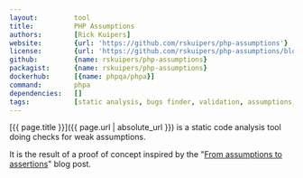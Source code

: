 ```yaml
---
layout:         tool
title:          PHP Assumptions
authors:        [Rick Kuipers] 
website:        {url: 'https://github.com/rskuipers/php-assumptions'}
license:        {url: 'https://github.com/rskuipers/php-assumptions/blob/master/LICENSE', label: 'MIT License'}
github:         {name: rskuipers/php-assumptions}
packagist:      {name: rskuipers/php-assumptions}               
dockerhub:      [{name: phpqa/phpa}]     
command:        phpa  
dependencies:   []
tags:           [static analysis, bugs finder, validation, assumptions, cli]
---
```


[{{ page.title }}]({{ page.url | absolute_url }}) is a static code analysis tool doing checks for weak assumptions.

<!--more--> 

It is the result of a proof of concept inspired by the "[From assumptions to assertions](http://rskuipers.com/entry/from-assumptions-to-assertions)" blog post.
